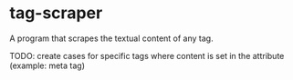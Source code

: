# tag-scraper
A program that scrapes the textual content of any tag.

TODO: create cases for specific tags where content is set in the attribute (example: meta tag)
